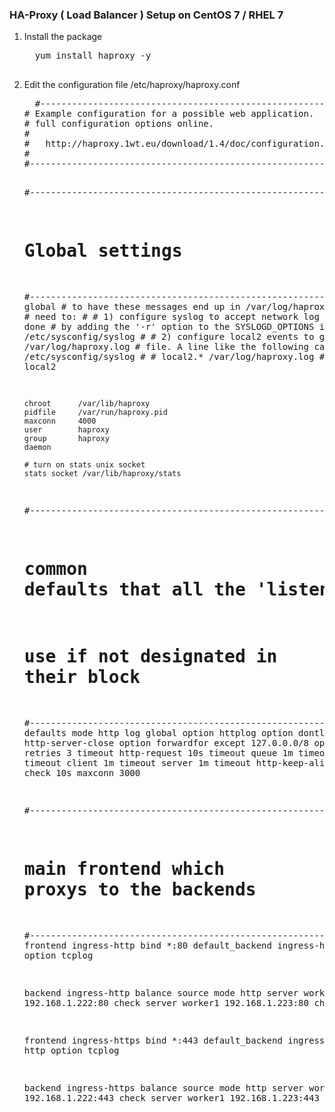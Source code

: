 <h3> HA-Proxy ( Load Balancer ) Setup on CentOS 7 / RHEL 7 </h3>

<ol>
  <li>Install the package</li>
  <pre>
  yum install haproxy -y
  </pre>
  <li>Edit the configuration file /etc/haproxy/haproxy.conf</li>
  <pre>
  #---------------------------------------------------------------------
# Example configuration for a possible web application.  See the
# full configuration options online.
#
#   http://haproxy.1wt.eu/download/1.4/doc/configuration.txt
#
#---------------------------------------------------------------------

#---------------------------------------------------------------------
# Global settings
#---------------------------------------------------------------------
global
    # to have these messages end up in /var/log/haproxy.log you will
    # need to:
    #
    # 1) configure syslog to accept network log events.  This is done
    #    by adding the '-r' option to the SYSLOGD_OPTIONS in
    #    /etc/sysconfig/syslog
    #
    # 2) configure local2 events to go to the /var/log/haproxy.log
    #   file. A line like the following can be added to
    #   /etc/sysconfig/syslog
    #
    #    local2.*                       /var/log/haproxy.log
    #
    log         127.0.0.1 local2

    chroot      /var/lib/haproxy
    pidfile     /var/run/haproxy.pid
    maxconn     4000
    user        haproxy
    group       haproxy
    daemon

    # turn on stats unix socket
    stats socket /var/lib/haproxy/stats

#---------------------------------------------------------------------
# common defaults that all the 'listen' and 'backend' sections will
# use if not designated in their block
#---------------------------------------------------------------------
defaults
    mode                    http
    log                     global
    option                  httplog
    option                  dontlognull
    option http-server-close
    option forwardfor       except 127.0.0.0/8
    option                  redispatch
    retries                 3
    timeout http-request    10s
    timeout queue           1m
    timeout connect         10s
    timeout client          1m
    timeout server          1m
    timeout http-keep-alive 10s
    timeout check           10s
    maxconn                 3000

#---------------------------------------------------------------------
# main frontend which proxys to the backends
#---------------------------------------------------------------------
frontend ingress-http
    bind *:80
    default_backend ingress-http
    mode http
    option tcplog

backend ingress-http
    balance source
    mode http
    server worker0 192.168.1.222:80 check
    server worker1 192.168.1.223:80 check

frontend ingress-https
    bind *:443
    default_backend ingress-https
    mode http
    option tcplog

backend ingress-https
    balance source
    mode http
    server worker0 192.168.1.222:443 check
    server worker1 192.168.1.223:443 check
  </pre>
</ol>
 
